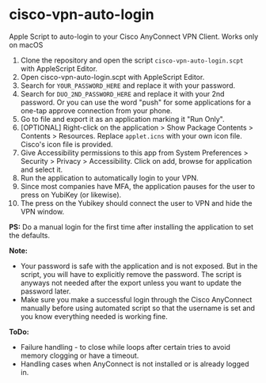 # cisco-vpn-auto-login
Apple Script to auto-login to your Cisco AnyConnect VPN Client.
Works only on macOS

1. Clone the repository and open the script `cisco-vpn-auto-login.scpt` with AppleScript Editor. 
2. Open cisco-vpn-auto-login.scpt with AppleScript Editor.
3. Search for `YOUR_PASSWORD_HERE` and replace it with your password. 
4. Search for `DUO_2ND_PASSWORD_HERE` and replace it with your 2nd password. Or you can use the word "push" for some applications for a one-tap approve connection from your phone.
5. Go to file and export it as an application marking it "Run Only".
6. [OPTIONAL] Right-click on the application > Show Package Contents > Contents > Resources. Replace `applet.icns` with your own icon file. Cisco's icon file is provided.
7. Give Accessibility permissions to this app from System Preferences > Security > Privacy > Accessibility. Click on add, browse for application and select it.
8. Run the application to automatically login to your VPN.
9. Since most companies have MFA, the application pauses for the user to press on YubiKey (or likewise).
10. The press on the Yubikey should connect the user to VPN and hide the VPN window. 

**PS:** Do a manual login for the first time after installing the application to set the defaults.   

**Note:** 
* Your password is safe with the application and is not exposed. But in the script, you will have to explicitly remove the password. The script is anyways not needed after the export unless you want to update the password later. 
* Make sure you make a successful login through the Cisco AnyConnect manually before using automated script so that the username is set and you know everything needed is working fine.  

**ToDo:**
* Failure handling - to close while loops after certain tries to avoid memory clogging or have a timeout. 
* Handling cases when AnyConnect is not installed or is already logged in. 

